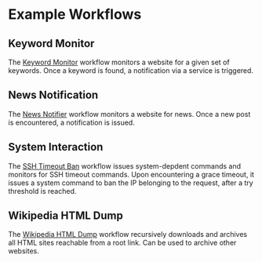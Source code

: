 # Example Workflows


## Keyword Monitor

The [Keyword Monitor](https://github.com/scraperflow/scraperflow-extra/tree/master/scraperflow-jobs/keyword-monitor) workflow 
monitors a website for a given set of keywords. 
Once a keyword is found, a notification via a service is triggered.


## News Notification

The [News Notifier](https://github.com/scraperflow/scraperflow-extra/tree/master/scraperflow-jobs/fefe-blog-archiver) workflow monitors 
a website for news. Once a new post is encountered, a notification is issued.


## System Interaction

The [SSH Timeout Ban](https://github.com/scraperflow/scraperflow-extra/tree/master/scraperflow-jobs/ssh-timeout-ban) workflow issues 
system-depdent commands and monitors for SSH timeout commands.
Upon encountering a grace timeout, it issues a system command to ban the IP belonging to the request, after a try threshold is reached.


## Wikipedia HTML Dump

The [Wikipedia HTML Dump](https://github.com/scraperflow/scraperflow-extra/tree/master/scraperflow-jobs/wikipedia-dump) workflow
recursively downloads and archives all HTML sites reachable from a root link. Can be used to archive other websites.
